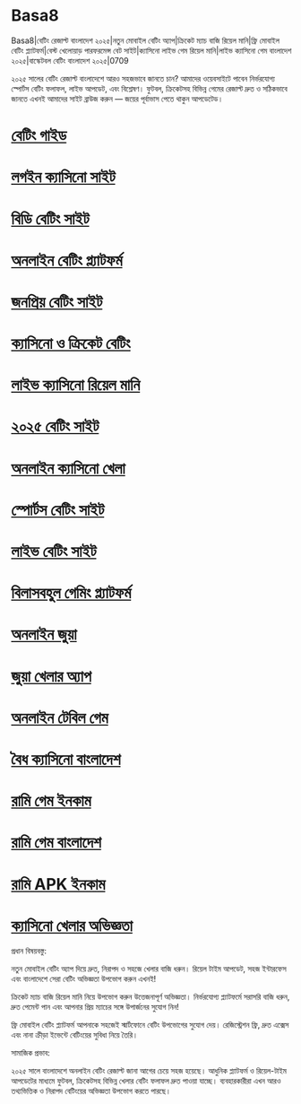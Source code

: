 # Basa8

Basa8|বেটিং রেজাল্ট বাংলাদেশ ২০২৫|নতুন মোবাইল বেটিং অ্যাপ|ক্রিকেট ম্যাচ বাজি রিয়েল মানি|ফ্রি মোবাইল বেটিং প্ল্যাটফর্ম|বেস্ট খেলোয়াড় পারফরমেন্স বেট সাইট|ক্যাসিনো লাইভ গেম রিয়েল মানি|লাইভ ক্যাসিনো গেম বাংলাদেশ ২০২৫|বাস্কেটবল বেটিং বাংলাদেশ ২০২৫|0709

২০২৫ সালের বেটিং রেজাল্ট বাংলাদেশে আরও সহজভাবে জানতে চান? আমাদের ওয়েবসাইটে পাবেন নির্ভরযোগ্য স্পোর্টস বেটিং ফলাফল, লাইভ আপডেট, এবং বিশ্লেষণ। ফুটবল, ক্রিকেটসহ বিভিন্ন গেমের রেজাল্ট দ্রুত ও সঠিকভাবে জানতে এখনই আমাদের সাইট ব্রাউজ করুন — জয়ের পূর্বাভাস পেতে থাকুন আপডেটেড।

#  <a href="https://basa8live.com/">বেটিং গাইড</a>

#  <a href="https://basa8live.net/">লগইন ক্যাসিনো সাইট</a>

#  <a href="https://basa8uk.com/">বিডি বেটিং সাইট</a>

#  <a href="https://basa8uk.net/">অনলাইন বেটিং প্ল্যাটফর্ম</a>

#  <a href="https://basa8vip.com/">জনপ্রিয় বেটিং সাইট</a>

#  <a href="https://basa8us.com/">ক্যাসিনো ও ক্রিকেট বেটিং</a>

#  <a href="https://basa8pc.com/">লাইভ ক্যাসিনো রিয়েল মানি</a>

#  <a href="https://basa8pc.net/">২০২৫ বেটিং সাইট</a>

#  <a href="https://basa8uk.com/">অনলাইন ক্যাসিনো খেলা</a>

#  <a href="https://basa8uk.net/">স্পোর্টস বেটিং সাইট</a>

#  <a href="https://basa8wap.net/">লাইভ বেটিং সাইট</a>

#  <a href="https://basa8wap.com/">বিলাসবহুল গেমিং প্ল্যাটফর্ম</a>

#  <a href="https://basa8now.com/">অনলাইন জুয়া</a>

#  <a href="https://basa8now.net/">জুয়া খেলার অ্যাপ</a>

#  <a href="https://basa8pro.com/">অনলাইন টেবিল গেম</a>

#  <a href="https://basa8pro.net/">বৈধ ক্যাসিনো বাংলাদেশ</a>

#  <a href="https://basa8vip.net/">রামি গেম ইনকাম</a>

#  <a href="https://basa8us.net/">রামি গেম বাংলাদেশ</a>

#  <a href="https://basa8vip.com/">রামি APK ইনকাম</a>

#  <a href="https://basa8us.com/">ক্যাসিনো খেলার অভিজ্ঞতা</a>

প্রধান বিষয়বস্তু:

নতুন মোবাইল বেটিং অ্যাপ দিয়ে দ্রুত, নিরাপদ ও সহজে খেলার বাজি ধরুন। রিয়েল টাইম আপডেট, সহজ ইন্টারফেস এবং বাংলাদেশে সেরা বেটিং অভিজ্ঞতা উপভোগ করুন এখনই!

ক্রিকেট ম্যাচ বাজি রিয়েল মানি নিয়ে উপভোগ করুন উত্তেজনাপূর্ণ অভিজ্ঞতা। নির্ভরযোগ্য প্ল্যাটফর্মে সরাসরি বাজি ধরুন, দ্রুত পেমেন্ট পান এবং আপনার প্রিয় ম্যাচের সঙ্গে উপার্জনের সুযোগ নিন!

ফ্রি মোবাইল বেটিং প্ল্যাটফর্ম আপনাকে সহজেই স্মার্টফোনে বেটিং উপভোগের সুযোগ দেয়। রেজিস্ট্রেশন ফ্রি, দ্রুত এক্সেস এবং নানা ক্রীড়া ইভেন্টে বেটিংয়ের সুবিধা নিয়ে তৈরি।

সামাজিক প্রভাব:

২০২৫ সালে বাংলাদেশে অনলাইন বেটিং রেজাল্ট জানা আগের চেয়ে সহজ হয়েছে। আধুনিক প্ল্যাটফর্ম ও রিয়েল-টাইম আপডেটের মাধ্যমে ফুটবল, ক্রিকেটসহ বিভিন্ন খেলার বেটিং ফলাফল দ্রুত পাওয়া যাচ্ছে। ব্যবহারকারীরা এখন আরও তথ্যভিত্তিক ও নিরাপদ বেটিংয়ের অভিজ্ঞতা উপভোগ করতে পারছে।
